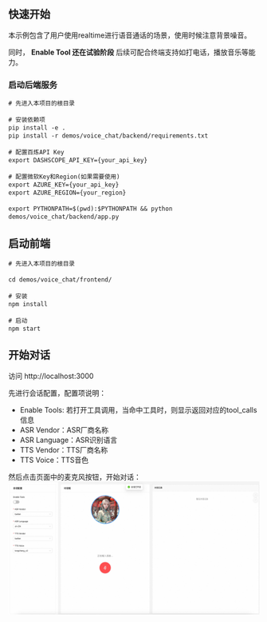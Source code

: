 ## 快速开始

本示例包含了用户使用realtime进行语音通话的场景，使用时候注意背景噪音。

同时， **Enable Tool 还在试验阶段** 后续可配合终端支持如打电话，播放音乐等能力。

### 启动后端服务
```shell
# 先进入本项目的根目录

# 安装依赖项
pip install -e .
pip install -r demos/voice_chat/backend/requirements.txt

# 配置百炼API Key
export DASHSCOPE_API_KEY={your_api_key}

# 配置微软Key和Region(如果需要使用)
export AZURE_KEY={your_api_key}
export AZURE_REGION={your_region}

export PYTHONPATH=$(pwd):$PYTHONPATH && python demos/voice_chat/backend/app.py
```

## 启动前端
```shell
# 先进入本项目的根目录

cd demos/voice_chat/frontend/

# 安装
npm install

# 启动
npm start
```

## 开始对话

访问 http://localhost:3000

先进行会话配置，配置项说明：
- Enable Tools: 若打开工具调用，当命中工具时，则显示返回对应的tool_calls信息
- ASR Vendor：ASR厂商名称
- ASR Language：ASR识别语言
- TTS Vendor：TTS厂商名称
- TTS Voice：TTS音色

然后点击页面中的麦克风按钮，开始对话：
![前端页面](assets/realtime_frontend.jpg)





